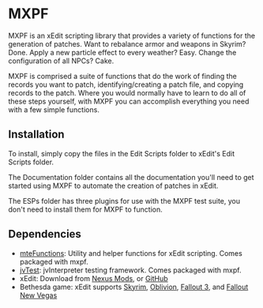 # MXPF
MXPF is an xEdit scripting library that provides a variety of functions for the generation of patches.  Want to rebalance armor and weapons in Skyrim?  Done.  Apply a new particle effect to every weather?  Easy.  Change the configuration of all NPCs?  Cake.

MXPF is comprised a suite of functions that do the work of finding the records you want to patch, identifying/creating a patch file, and copying records to the patch.  Where you would normally have to learn to do all of these steps yourself, with MXPF you can accomplish everything you need with a few simple functions.

## Installation
To install, simply copy the files in the Edit Scripts folder to xEdit's Edit Scripts folder.

The Documentation folder contains all the documentation you'll need to get started using MXPF to automate the creation of patches in xEdit.

The ESPs folder has three plugins for use with the MXPF test suite, you don't need to install them for MXPF to function.

## Dependencies
* [mteFunctions](https://github.com/matortheeternal/TES5EditScripts/blob/master/trunk/Edit%20Scripts/mteFunctions.pas): Utility and helper functions for xEdit scripting.  Comes packaged with mxpf.
* [jvTest](https://github.com/matortheeternal/jvTest): jvInterpreter testing framework.  Comes packaged with mxpf.
* xEdit: Download from [Nexus Mods](http://www.nexusmods.com/skyrim/mods/25859), or [GitHub](https://github.com/TES5Edit/TES5Edit)
* Bethesda game: xEdit supports [Skyrim](http://store.steampowered.com/app/72850), 
[Oblivion](http://store.steampowered.com/app/22330), 
[Fallout 3](http://store.steampowered.com/app/22300), and 
[Fallout New Vegas](http://store.steampowered.com/app/22380)

